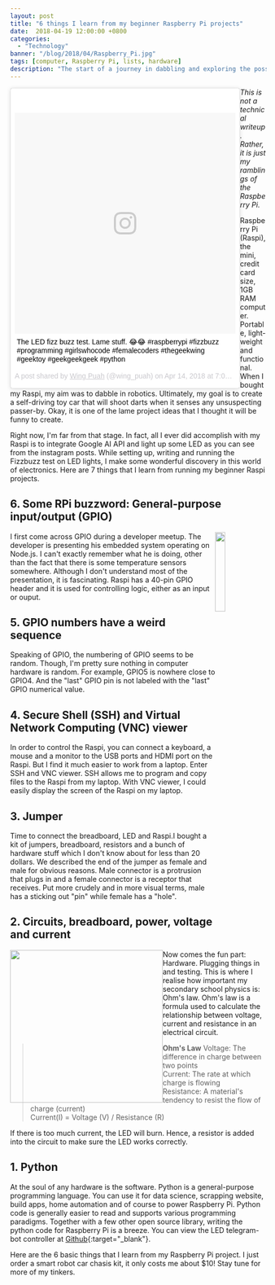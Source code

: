 ```yaml
---
layout: post
title: "6 things I learn from my beginner Raspberry Pi projects"
date:  2018-04-19 12:00:00 +0800
categories:
  - "Technology"
banner: "/blog/2018/04/Raspberry_Pi.jpg"
tags: [computer, Raspberry Pi, lists, hardware]
description: "The start of a journey in dabbling and exploring the possibilities of Raspberry Pi."
---
```

<div style="float: left;" class="pr-sm-4">
<blockquote class="instagram-media" data-instgrm-captioned data-instgrm-permalink="https://www.instagram.com/p/BhktvOJgf5b/" data-instgrm-version="8" style=" background:#FFF; border:0; border-radius:3px; box-shadow:0 0 1px 0 rgba(0,0,0,0.5),0 1px 10px 0 rgba(0,0,0,0.15); display: inline-block; margin: 1px; max-width:450px; padding:0; width:99.375%; width:-webkit-calc(100% - 2px); width:calc(100% - 2px);"><div style="padding:8px;"> <div style=" background:#F8F8F8; line-height:0; margin-top:40px; padding:50.0% 0; text-align:center; width:100%;"> <div style=" background:url(data:image/png;base64,iVBORw0KGgoAAAANSUhEUgAAACwAAAAsCAMAAAApWqozAAAABGdBTUEAALGPC/xhBQAAAAFzUkdCAK7OHOkAAAAMUExURczMzPf399fX1+bm5mzY9AMAAADiSURBVDjLvZXbEsMgCES5/P8/t9FuRVCRmU73JWlzosgSIIZURCjo/ad+EQJJB4Hv8BFt+IDpQoCx1wjOSBFhh2XssxEIYn3ulI/6MNReE07UIWJEv8UEOWDS88LY97kqyTliJKKtuYBbruAyVh5wOHiXmpi5we58Ek028czwyuQdLKPG1Bkb4NnM+VeAnfHqn1k4+GPT6uGQcvu2h2OVuIf/gWUFyy8OWEpdyZSa3aVCqpVoVvzZZ2VTnn2wU8qzVjDDetO90GSy9mVLqtgYSy231MxrY6I2gGqjrTY0L8fxCxfCBbhWrsYYAAAAAElFTkSuQmCC); display:block; height:44px; margin:0 auto -44px; position:relative; top:-22px; width:44px;"></div></div> <p style=" margin:8px 0 0 0; padding:0 4px;"> <a href="https://www.instagram.com/p/BhktvOJgf5b/" style=" color:#000; font-family:Arial,sans-serif; font-size:14px; font-style:normal; font-weight:normal; line-height:17px; text-decoration:none; word-wrap:break-word;" target="_blank">The LED fizz buzz test. Lame stuff. 😂😂 #raspberrypi #fizzbuzz #programming #girlswhocode #femalecoders #thegeekwing #geektoy #geekgeekgeek #python</a></p> <p style=" color:#c9c8cd; font-family:Arial,sans-serif; font-size:14px; line-height:17px; margin-bottom:0; margin-top:8px; overflow:hidden; padding:8px 0 7px; text-align:center; text-overflow:ellipsis; white-space:nowrap;">A post shared by <a href="https://www.instagram.com/wing_puah/" style=" color:#c9c8cd; font-family:Arial,sans-serif; font-size:14px; font-style:normal; font-weight:normal; line-height:17px;" target="_blank"> Wing Puah</a> (@wing_puah) on <time style=" font-family:Arial,sans-serif; font-size:14px; line-height:17px;" datetime="2018-04-15T02:06:24+00:00">Apr 14, 2018 at 7:06pm PDT</time></p></div></blockquote> <script async defer src="//www.instagram.com/embed.js"></script>
</div>

_This is not a technical writeup. Rather, it is just my ramblings of the Raspberry Pi._

Raspberry Pi (Raspi), the mini, credit card size, 1GB RAM computer. Portable, light-weight and functional. When I bought my Raspi, my aim was to dabble in robotics. Ultimately, my goal is to create a self-driving toy car that will shoot  darts when it senses any unsuspecting passer-by. Okay, it is one of the lame project ideas that I thought it will be funny to create.  

Right now, I'm far from that stage. In fact, all I ever did accomplish with my Raspi is to integrate Google AI API and light up some LED as you can see from the instagram posts. While setting up, writing and running the Fizzbuzz test on LED lights, I make some wonderful discovery in this world of electronics. Here are 7 things that I learn from running my beginner Raspi projects.

## 6. Some RPi buzzword: General-purpose input/output (GPIO)
<img src="https://res.cloudinary.com/thegeekwing/image/upload/blog/2018/04/GPIO_layout.jpg" style="width:20%; float: right;"/> I first come across GPIO during a developer meetup. The developer is presenting his embedded system operating on Node.js. I can't exactly remember what he is doing, other than the fact that there is some temperature sensors somewhere. Although I don't understand most of the presentation, it is fascinating. Raspi has a 40-pin GPIO header and it is used for controlling logic, either as an input or ouput.

## 5. GPIO numbers have a weird sequence
Speaking of GPIO, the numbering of GPIO seems to be random. Though, I'm pretty sure nothing in computer hardware is random. For example, GPIO5 is nowhere close to GPIO4. And the "last" GPIO pin is not labeled with the "last" GPIO numerical value.

## 4. Secure Shell (SSH) and Virtual Network Computing (VNC) viewer
In order to control the Raspi, you can connect a keyboard, a mouse and a monitor to the USB ports and HDMI port on the Raspi. But I find it much easier to work from a laptop. Enter SSH and VNC viewer. SSH allows me to program and copy files to the Raspi from my laptop. With VNC viewer, I could easily display the screen of the Raspi on my laptop.

## 3. Jumper
Time to connect the breadboard, LED and Raspi.I bought a kit of jumpers, breadboard, resistors and a bunch of hardware stuff which I don't know about for less than 20 dollars. We described the end of the jumper as female and male for obvious reasons. Male connector is a protrusion that plugs in and a female connector is a receptor that receives. Put more crudely and in more visual terms, male has a sticking out "pin" while female has a "hole".

## 2. Circuits, breadboard, power, voltage and current
<img src="https://res.cloudinary.com/thegeekwing/image/upload/blog/2018/04/raspberry-pi-connection.jpg" style="height: 300px; float: left;" class="pr-sm-4"/>
Now comes the fun part: Hardware. Plugging things in and testing. This is where I realise how important my secondary school physics is: Ohm's law. Ohm's law is a formula used to calculate the relationship between voltage, current and resistance in an electrical circuit.
<blockquote>
<strong>Ohm's Law</strong>
Voltage: The difference in charge between two points<br/>
Current: The rate at which charge is flowing<br/>
Resistance: A material's tendency to resist the flow of charge (current)<br/>
Current(I) = Voltage (V) / Resistance (R)<br/>
</blockquote>

If there is too much current, the LED will burn. Hence, a resistor is added into the circuit to make sure the LED works correctly.

## 1. Python
At the soul of any hardware is the software. Python is a general-purpose programming language. You can use it for data science, scrapping website, build apps, home automation and of course to power Raspberry Pi. Python code is generally easier to read and supports various programming paradigms. Together with a few other open source library, writing the python code for Raspberry Pi is a breeze. You can view the LED telegram-bot controller at [Github](https://github.com/wing-puah/raspi-LED-beginner){:target="_blank"}.   

Here are the 6 basic things that I learn from my Raspberry Pi project. I just order a smart robot car chasis kit, it only costs me about $10! Stay tune for more of my tinkers.

